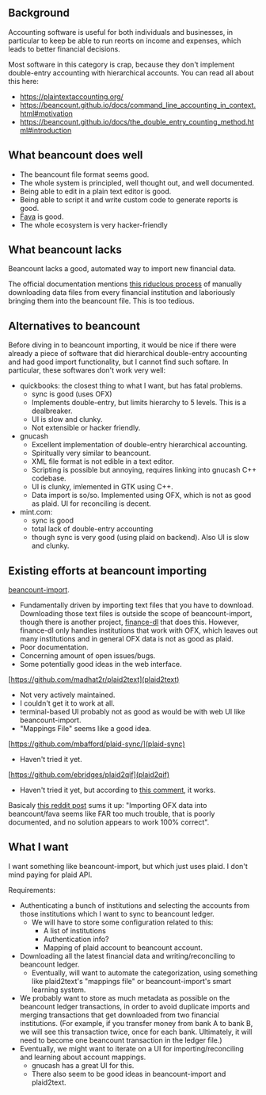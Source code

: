 ## Background

Accounting software is useful for both individuals and businesses, in particular to keep be able to run reorts on income and expenses, which leads to better financial decisions.

Most software in this category is crap, because they don't implement double-entry accounting with hierarchical accounts.  You can read all about this here:
* https://plaintextaccounting.org/
* https://beancount.github.io/docs/command_line_accounting_in_context.html#motivation
* https://beancount.github.io/docs/the_double_entry_counting_method.html#introduction

## What beancount does well

* The beancount file format seems good.
* The whole system is principled, well thought out, and well documented.
* Being able to edit in a plain text editor is good.
* Being able to script it and write custom code to generate reports is good.
* [Fava](https://github.com/beancount/fava) is good.
* The whole ecosystem is very hacker-friendly

## What beancount lacks

Beancount lacks a good, automated way to import new financial data.

The official documentation mentions [this riduclous process](https://beancount.github.io/docs/importing_external_data.html) of manually downloading data files from every financial institution and laboriously bringing them into the beancount file.  This is too tedious.

## Alternatives to beancount

Before diving in to beancount importing, it would be nice if there were already a piece of software that did hierarchical double-entry accounting and had good import functionality, but I cannot find such softare.  In particular, these softwares don't work very well:

* quickbooks: the closest thing to what I want, but has fatal problems.
	* sync is good (uses OFX)
	* Implements double-entry, but limits hierarchy to 5 levels.  This is a dealbreaker.
	* UI is slow and clunky.
	* Not extensible or hacker friendly.
* gnucash
	* Excellent implementation of double-entry hierarchical accounting.
	* Spiritually very similar to beancount.
	* XML file format is not edible in a text editor.
	* Scripting is possible but annoying, requires linking into gnucash C++ codebase.
	* UI is clunky, imlemented in GTK using C++.
	* Data import is so/so.  Implemented using OFX, which is not as good as plaid.  UI for reconciling is decent.
* mint.com:
	* sync is good
	* total lack of double-entry accounting
	* though sync is very good (using plaid on backend).  Also UI is slow and clunky.

## Existing efforts at beancount importing

[beancount-import](https://github.com/jbms/beancount-import).
* Fundamentally driven by importing text files that you have to download.  Downloading those text files is outside the scope of beancount-import, though there is another project, [finance-dl](https://github.com/jbms/finance-dl) that does this.  However, finance-dl only handles institutions that work with OFX, which leaves out many institutions and in general OFX data is not as good as plaid.
* Poor documentation.
* Concerning amount of open issues/bugs.
* Some potentially good ideas in the web interface.

[https://github.com/madhat2r/plaid2text](plaid2text)
* Not very actively maintained.
* I couldn't get it to work at all.
* terminal-based UI probably not as good as would be with web UI like beancount-import.
* "Mappings File" seems like a good idea.

[https://github.com/mbafford/plaid-sync/](plaid-sync)
* Haven't tried it yet.

[https://github.com/ebridges/plaid2qif](plaid2qif)
* Haven't tried it yet, but according to [this comment](https://www.reddit.com/r/plaintextaccounting/comments/qscfpm/comment/hkd1yf7/?utm_source=share&utm_medium=web2x&context=3), it works.

Basicaly [this reddit post](https://www.reddit.com/r/plaintextaccounting/comments/qktexr/ofx_imports_in_fava/) sums it up: "Importing OFX data into beancount/fava seems like FAR too much trouble, that is poorly documented, and no solution appears to work 100% correct".

## What I want

I want something like beancount-import, but which just uses plaid.  I don't mind paying for plaid API.

Requirements:
* Authenticating a bunch of institutions and selecting the accounts from those institutions which I want to sync to beancount ledger.
	* We will have to store some configuration related to this:
		* A list of institutions
		* Authentication info?
		* Mapping of plaid account to beancount account.
* Downloading all the latest financial data and writing/reconciling to beancount ledger.
	* Eventually, will want to automate the categorization, using something like plaid2text's "mappings file" or beancount-import's smart learning system.
* We probably want to store as much metadata as possible on the beancount ledger transactions, in order to avoid duplicate imports and merging transactions that get downloaded from two financial institutions.  (For example, if you transfer money from bank A to bank B, we will see this transaction twice, once for each bank.  Ultimately, it will need to become one beancount transaction in the ledger file.)
* Eventually, we might want to iterate on a UI for importing/reconciling and learning about account mappings.
	* gnucash has a great UI for this.
	* There also seem to be good ideas in beancount-import and plaid2text.


